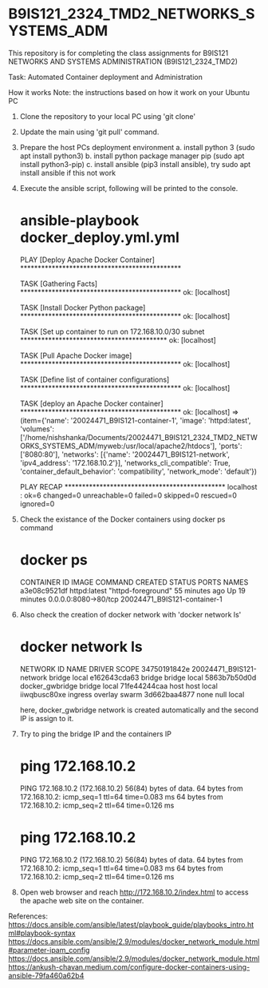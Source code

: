 # B9IS121_2324_TMD2_NETWORKS_SYSTEMS_ADM
This repository is for completing the class assignments for B9IS121 NETWORKS AND SYSTEMS ADMINISTRATION (B9IS121_2324_TMD2)

Task:
Automated Container deployment and Administration

How it works
Note: the instructions based on how it work on your Ubuntu PC
1. Clone the repository to your local PC using 'git clone'
2. Update the main using 'git pull' command. 
3. Prepare the host PCs deployment environment
    a. install python 3 (sudo apt install python3)
    b. install python package manager pip (sudo apt install python3-pip)
    c. install ansible (pip3 install ansible), try sudo apt install ansible if this not work
4. Execute the ansible script, following will be printed to the console.
    # ansible-playbook docker_deploy.yml.yml 
    PLAY [Deploy Apache Docker Container] **********************************************

    TASK [Gathering Facts] **********************************************
    ok: [localhost]

    TASK [Install Docker Python package] **********************************************
    ok: [localhost]

    TASK [Set up container to run on 172.168.10.0/30 subnet ******************************************
    ok: [localhost]

    TASK [Pull Apache Docker image] **********************************************
    ok: [localhost]

    TASK [Define list of container configurations] **********************************************
    ok: [localhost]

    TASK [deploy an Apache Docker container] **********************************************
    ok: [localhost] => (item={'name': '20024471_B9IS121-container-1', 'image': 'httpd:latest', 'volumes': ['/home/nishshanka/Documents/20024471_B9IS121_2324_TMD2_NETWORKS_SYSTEMS_ADM/myweb:/usr/local/apache2/htdocs'], 'ports': ['8080:80'], 'networks': [{'name': '20024471_B9IS121-network', 'ipv4_address': '172.168.10.2'}], 'networks_cli_compatible': True, 'container_default_behavior': 'compatibility', 'network_mode': 'default'})

    PLAY RECAP **********************************************
    localhost                  : ok=6    changed=0    unreachable=0    failed=0    skipped=0    rescued=0    ignored=0   
5. Check the existance of the Docker containers using docker ps command
    # docker ps
    CONTAINER ID   IMAGE          COMMAND              CREATED          STATUS          PORTS                  NAMES
    a3e08c9521df   httpd:latest   "httpd-foreground"   55 minutes ago   Up 19 minutes   0.0.0.0:8080->80/tcp   20024471_B9IS121-container-1
6. Also check the creation of docker network with 'docker network ls'
    # docker network ls
    NETWORK ID     NAME                       DRIVER    SCOPE
    34750191842e   20024471_B9IS121-network   bridge    local
    e162643cda63   bridge                     bridge    local
    5863b7b50d0d   docker_gwbridge            bridge    local
    71fe44244caa   host                       host      local
    iiwqbusc80xe   ingress                    overlay   swarm
    3d662baa4877   none                       null      local

    here, docker_gwbridge network is created automatically and the second IP is assign to it.
7. Try to ping the bridge IP and the containers IP
    # ping 172.168.10.2
    PING 172.168.10.2 (172.168.10.2) 56(84) bytes of data.
    64 bytes from 172.168.10.2: icmp_seq=1 ttl=64 time=0.083 ms
    64 bytes from 172.168.10.2: icmp_seq=2 ttl=64 time=0.126 ms

    # ping 172.168.10.2
    PING 172.168.10.2 (172.168.10.2) 56(84) bytes of data.
    64 bytes from 172.168.10.2: icmp_seq=1 ttl=64 time=0.083 ms
    64 bytes from 172.168.10.2: icmp_seq=2 ttl=64 time=0.126 ms
8. Open web browser and reach http://172.168.10.2/index.html to access the apache web site on the   container.

References:
https://docs.ansible.com/ansible/latest/playbook_guide/playbooks_intro.html#playbook-syntax
https://docs.ansible.com/ansible/2.9/modules/docker_network_module.html#parameter-ipam_config
https://docs.ansible.com/ansible/2.9/modules/docker_network_module.html
https://ankush-chavan.medium.com/configure-docker-containers-using-ansible-79fa460a62b4